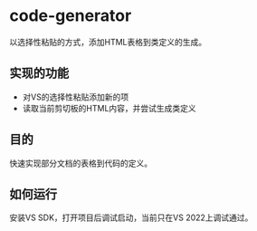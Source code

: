 # code-generator
以选择性粘贴的方式，添加HTML表格到类定义的生成。

## 实现的功能
- 对VS的选择性粘贴添加新的项
- 读取当前剪切板的HTML内容，并尝试生成类定义

## 目的
快速实现部分文档的表格到代码的定义。

## 如何运行
安装VS SDK，打开项目后调试启动，当前只在VS 2022上调试通过。
